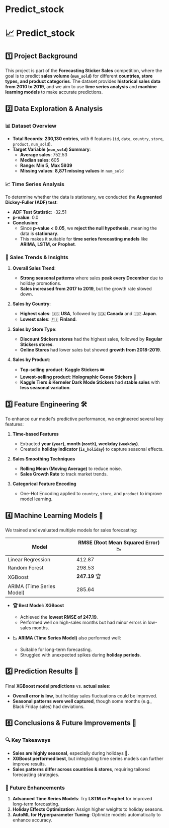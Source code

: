 # Predict_stock
# 📈 Predict_stock

## 1️⃣ Project Background
This project is part of the **Forecasting Sticker Sales** competition, where the goal is to predict **sales volume (`num_sold`)** for different **countries, store types, and product categories**. The dataset provides **historical sales data from 2010 to 2019**, and we aim to use **time series analysis** and **machine learning models** to make accurate predictions.

## 2️⃣ Data Exploration & Analysis
### 📊 Dataset Overview
- **Total Records**: **230,130 entries**, with 6 features (`id`, `date`, `country`, `store`, `product`, `num_sold`).
- **Target Variable (`num_sold`) Summary**:
  - **Average sales**: 752.53
  - **Median sales**: 605
  - **Range**: **Min 5**, **Max 5939**
  - **Missing values**: **8,871 missing values** in `num_sold`

### 📈 Time Series Analysis
To determine whether the data is stationary, we conducted the **Augmented Dickey-Fuller (ADF) test**:
- **ADF Test Statistic**: -32.51
- **p-value**: 0.0
- **Conclusion**:
  - Since **p-value < 0.05**, we **reject the null hypothesis**, meaning the data is **stationary**.
  - This makes it suitable for **time series forecasting models** like **ARIMA, LSTM, or Prophet**.

### 📅 Sales Trends & Insights
1. **Overall Sales Trend**:
   - **Strong seasonal patterns** where sales **peak every December** due to holiday promotions.
   - **Sales increased from 2017 to 2019**, but the growth rate slowed down.

2. **Sales by Country**:
   - **Highest sales**: 🇺🇸 **USA**, followed by 🇨🇦 **Canada** and 🇯🇵 **Japan**.
   - **Lowest sales**: 🇫🇮 **Finland**.

3. **Sales by Store Type**:
   - **Discount Stickers stores** had the highest sales, followed by **Regular Stickers stores**.
   - **Online Stores** had lower sales but showed **growth from 2018-2019**.

4. **Sales by Product**:
   - **Top-selling product**: **Kaggle Stickers** 🎟️
   - **Lowest-selling product**: **Holographic Goose Stickers** 🦢
   - **Kaggle Tiers & Kerneler Dark Mode Stickers** had **stable sales** with **less seasonal variation**.

## 3️⃣ Feature Engineering 🛠️
To enhance our model's predictive performance, we engineered several key features:

1. **Time-based Features**
   - Extracted **year (`year`), month (`month`), weekday (`weekday`)**.
   - Created a **holiday indicator (`is_holiday`)** to capture seasonal effects.

2. **Sales Smoothing Techniques**
   - **Rolling Mean (Moving Average)** to reduce noise.
   - **Sales Growth Rate** to track market trends.

3. **Categorical Feature Encoding**
   - One-Hot Encoding applied to `country`, `store`, and `product` to improve model learning.

## 4️⃣ Machine Learning Models 🤖
We trained and evaluated multiple models for sales forecasting:

| **Model** | **RMSE (Root Mean Squared Error)** 📉 |
|-----------|---------------------------------|
| Linear Regression | 412.87 |
| Random Forest | 298.53 |
| XGBoost | **247.19** 🏆 |
| ARIMA (Time Series Model) | 285.64 |

- **🏆 Best Model: XGBoost**
  - Achieved the **lowest RMSE of 247.19**.
  - Performed well on high-sales months but had minor errors in low-sales months.

- **📉 ARIMA (Time Series Model)** also performed well:
  - Suitable for long-term forecasting.
  - Struggled with unexpected spikes during **holiday periods**.

## 5️⃣ Prediction Results 📌
Final **XGBoost model predictions** vs. **actual sales**:
- **Overall error is low**, but holiday sales fluctuations could be improved.
- **Seasonal patterns were well captured**, though some months (e.g., Black Friday sales) had deviations.

## 6️⃣ Conclusions & Future Improvements 🚀
### 🔍 Key Takeaways
- **Sales are highly seasonal**, especially during holidays 🎄.
- **XGBoost performed best**, but integrating time series models can further improve results.
- **Sales patterns differ across countries & stores**, requiring tailored forecasting strategies.

### 🔧 Future Enhancements
1. **Advanced Time Series Models**: Try **LSTM or Prophet** for improved long-term forecasting.
2. **Holiday Effects Optimization**: Assign higher weights to holiday seasons.
3. **AutoML for Hyperparameter Tuning**: Optimize models automatically to enhance accuracy.

